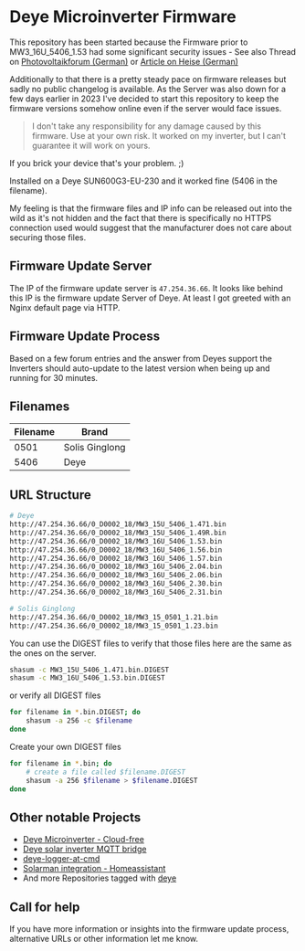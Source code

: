 # Deye Microinverter Firmware

This repository has been started because the Firmware prior to MW3_16U_5406_1.53 had some significant security issues - See also Thread on [Photovoltaikforum (German)](https://www.photovoltaikforum.com/thread/187077-achtung-wifi-sicherheit-der-deye-und-bosswerk-mi600-300-sowie-baugleiche-microwe/?postID=2859297) or [Article on Heise (German)](https://www.heise.de/news/Sicherheitsluecke-bei-Mikrowechselrichtern-von-Deye-Haendler-nicht-zustaendig-7483376.html)

Additionally to that there is a pretty steady pace on firmware releases but sadly no public changelog is available. As the Server was also down for a few days earlier in 2023 I've decided to start this repository to keep the firmware versions somehow online even if the server would face issues.

> I don't take any responsibility for any damage caused by this firmware. Use at your own risk.
> It worked on my inverter, but I can't guarantee it will work on yours.

If you brick your device that's your problem. ;)

Installed on a Deye SUN600G3-EU-230 and it worked fine (5406 in the filename).

My feeling is that the firmware files and IP info can be released out into the wild as it's not hidden and the fact
that there is specifically no HTTPS connection used would suggest that the manufacturer does not care about securing those files.

## Firmware Update Server

The IP of the firmware update server is `47.254.36.66`.
It looks like behind this IP is the firmware update Server of Deye. At least I got greeted with an Nginx default page via HTTP.

## Firmware Update Process

Based on a few forum entries and the answer from Deyes support the Inverters should auto-update to the latest version
when being up and running for 30 minutes.

## Filenames

| Filename | Brand          |
|----------|----------------|
| 0501     | Solis Ginglong |
| 5406     | Deye           |

## URL Structure

```bash
# Deye
http://47.254.36.66/0_D0002_18/MW3_15U_5406_1.471.bin
http://47.254.36.66/0_D0002_18/MW3_15U_5406_1.49R.bin
http://47.254.36.66/0_D0002_18/MW3_16U_5406_1.53.bin
http://47.254.36.66/0_D0002_18/MW3_16U_5406_1.56.bin
http://47.254.36.66/0_D0002_18/MW3_16U_5406_1.57.bin
http://47.254.36.66/0_D0002_18/MW3_16U_5406_2.04.bin
http://47.254.36.66/0_D0002_18/MW3_16U_5406_2.06.bin
http://47.254.36.66/0_D0002_18/MW3_16U_5406_2.30.bin
http://47.254.36.66/0_D0002_18/MW3_16U_5406_2.31.bin

# Solis Ginglong
http://47.254.36.66/0_D0002_18/MW3_15_0501_1.21.bin
http://47.254.36.66/0_D0002_18/MW3_15_0501_1.23.bin
```

You can use the DIGEST files to verify that those files here are the same as the ones on the server.

```bash
shasum -c MW3_15U_5406_1.471.bin.DIGEST
shasum -c MW3_16U_5406_1.53.bin.DIGEST
```

or verify all DIGEST files

```bash
for filename in *.bin.DIGEST; do
    shasum -a 256 -c $filename
done
```

Create your own DIGEST files

```bash
for filename in *.bin; do
    # create a file called $filename.DIGEST
    shasum -a 256 $filename > $filename.DIGEST
done
```

## Other notable Projects

- [Deye Microinverter - Cloud-free](https://github.com/Hypfer/deye-microinverter-cloud-free)
- [Deye solar inverter MQTT bridge](https://github.com/kbialek/deye-inverter-mqtt)
- [deye-logger-at-cmd](https://github.com/s10l/deye-logger-at-cmd)
- [Solarman integration - Homeassistant](https://github.com/StephanJoubert/home_assistant_solarman)
- And more Repositories tagged with [deye](https://github.com/topics/deye)

## Call for help

If you have more information or insights into the firmware update process, alternative URLs or other information let me know.
